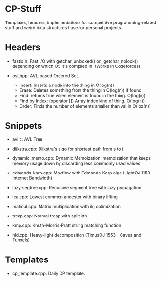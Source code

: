 # CP-Stuff
Templates, headers, implementations for competitive programming-related stuff and weird data structures I use for personal projects.


# Headers
- fastio.h: Fast I/O with getchar_unlocked() or \_getchar_nolock() depending on which OS it's compiled in. (Works in Codeforces)

- ost.hpp:	AVL-based Ordered Set.
  - Insert: Inserts a node into the thing in O(log(n))
  - Erase: Deletes something from the thing in O(log(n)) if found
  -	Find: returns true when element is found in the thing. O(log(n))
  -	Find by Index: (operator []) Array index kind of thing. O(log(n))
  -	Order: Finds the number of elements smaller than val in O(log(n))

# Snippets
- avl.c: AVL Tree

- dijkstra.cpp: Dijkstra's algo for shortest path from s to t

- dynamic_memo.cpp: Dynamic Memoization: memoization that keeps memory usage down by discarding less commonly used values

- edmonds-karp.cpp: Maxflow with Edmonds-Karp algo (LightOJ 1153 - Internet Bandwidth)

- lazy-segtree.cpp: Recursive segment tree with lazy propagation

- lca.cpp: Lowest common ancestor with binary lifting

- matmul.cpp: Matrix multiplication with ikj optimization

- treap.cpp: Normal treap with split kth

- kmp.cpp: Knuth-Morris-Pratt string matching function

- hld.cpp: Heavy-light decomposition (TimusOJ 1553 - Caves and Tunnels)

# Templates

- cp_template.cpp: Daily CP template.
